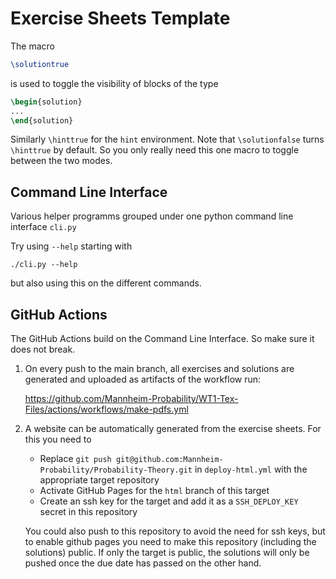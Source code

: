 # Exercise Sheets Template 

The macro 

```latex
\solutiontrue
```

is used to toggle the visibility of blocks of the type

```latex
\begin{solution}
...
\end{solution}
```

Similarly `\hinttrue` for the `hint` environment. Note that `\solutionfalse`
turns `\hinttrue` by default. So you only really need this one macro to
toggle between the two modes.

## Command Line Interface

Various helper programms grouped under one python command line interface
`cli.py`

Try using `--help` starting with

```shell
./cli.py --help
```

but also using this on the different commands.

## GitHub Actions

The GitHub Actions build on the Command Line Interface. So make sure it does
not break.

1. On every push to the main branch, all exercises and solutions are generated
and uploaded as artifacts of the workflow run:

	https://github.com/Mannheim-Probability/WT1-Tex-Files/actions/workflows/make-pdfs.yml

2. A website can be automatically generated from the exercise sheets. For this
   you need to
   - Replace `git push git@github.com:Mannheim-Probability/Probability-Theory.git` in `deploy-html.yml` with the appropriate target repository 
   - Activate GitHub Pages for the `html` branch of this target
   - Create an ssh key for the target and add it as a `SSH_DEPLOY_KEY` secret
	 in this repository

	You could also push to this repository to avoid the need for ssh keys, but
	to enable github pages you need to make this repository (including the solutions) public.
	If only the target is public, the solutions will only be pushed once the due
	date has passed on the other hand.
	